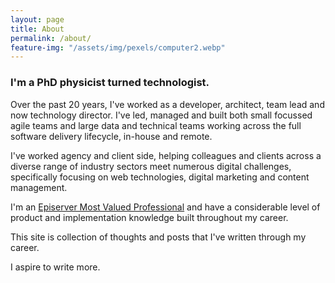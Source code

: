 ```yaml
---
layout: page
title: About
permalink: /about/
feature-img: "/assets/img/pexels/computer2.webp"
---
```


### I'm a PhD physicist turned technologist. 

Over the past 20 years, I've worked as a developer, architect, team lead and now technology director. I've led, managed and built both small focussed agile teams and large data and technical teams working across the full software delivery lifecycle, in-house and remote.

I've worked agency and client side, helping colleagues and clients across a diverse range of industry sectors meet numerous digital challenges, specifically focusing on web technologies, digital marketing and content management.

I'm an [Episerver Most Valued Professional](https://world.episerver.com/emvp/#emvps) and have a considerable level of product and implementation knowledge built throughout my career.

This site is collection of thoughts and posts that I've written through my  career.

I aspire to write more.